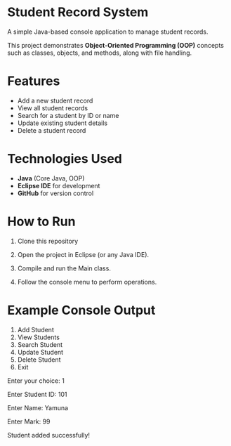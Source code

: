 # Student Record System

A simple Java-based console application to manage student records.  

This project demonstrates **Object-Oriented Programming (OOP)** concepts such as classes, objects, and methods, along with file handling.


# Features
- Add a new student record  
- View all student records  
- Search for a student by ID or name  
- Update existing student details  
- Delete a student record  


# Technologies Used
- **Java** (Core Java, OOP)
- **Eclipse IDE** for development
- **GitHub** for version control

# How to Run
1. Clone this repository

2. Open the project in Eclipse (or any Java IDE).


3. Compile and run the Main class.


4. Follow the console menu to perform operations.


# Example Console Output

1. Add Student
2. View Students
3. Search Student
4. Update Student
5. Delete Student
6. Exit

Enter your choice: 1

Enter Student ID: 101

Enter Name: Yamuna

Enter Mark: 99

Student added successfully!

